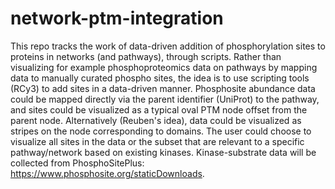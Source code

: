 # network-ptm-integration
This repo tracks the work of data-driven addition of phosphorylation sites to proteins in networks (and pathways), through scripts. Rather than visualizing for example phosphoproteomics data on pathways by mapping data to manually curated phospho sites, the idea is to use scripting tools (RCy3) to add sites in a data-driven manner. Phosphosite abundance data could be mapped directly via the parent identifier (UniProt) to the pathway, and sites could be visualized as a typical oval PTM node offset from the parent node. Alternatively (Reuben's idea), data could be visualized as stripes on the node corresponding to domains. The user could choose to visualize all sites in the data or the subset that are relevant to a specific pathway/network based on existing kinases. Kinase-substrate data will be collected from PhosphoSitePlus: https://www.phosphosite.org/staticDownloads.


